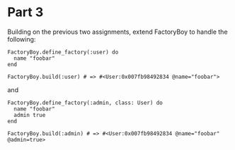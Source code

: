 # Part 3

Building on the previous two assignments, extend FactoryBoy to handle the following:
```
FactoryBoy.define_factory(:user) do
  name "foobar"
end

FactoryBoy.build(:user) # => #<User:0x007fb98492834 @name="foobar">
```
and
```
FactoryBoy.define_factory(:admin, class: User) do
  name "foobar"
  admin true
end

FactoryBoy.build(:admin) # => #<User:0x007fb98492834 @name="foobar" @admin=true>
```
